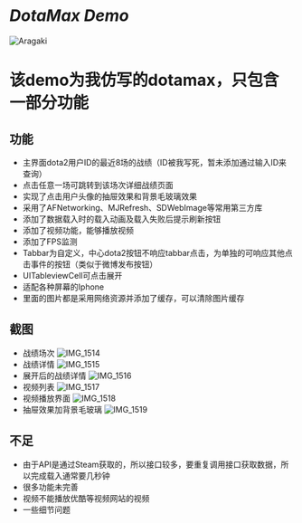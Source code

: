 
***DotaMax Demo***
==============
![Aragaki](https://github.com/CoolerTing/Demo/blob/master/aragaki.png)</br>
# 该demo为我仿写的dotamax，只包含一部分功能</br>
## 功能
* 主界面dota2用户ID的最近8场的战绩（ID被我写死，暂未添加通过输入ID来查询）
* 点击任意一场可跳转到该场次详细战绩页面
* 实现了点击用户头像的抽屉效果和背景毛玻璃效果
* 采用了AFNetworking、MJRefresh、SDWebImage等常用第三方库
* 添加了数据载入时的载入动画及载入失败后提示刷新按钮
* 添加了视频功能，能够播放视频
* 添加了FPS监测
* Tabbar为自定义，中心dota2按钮不响应tabbar点击，为单独的可响应其他点击事件的按钮（类似于微博发布按钮）
* UITableviewCell可点击展开
* 适配各种屏幕的Iphone
* 里面的图片都是采用网络资源并添加了缓存，可以清除图片缓存
## 截图
* 战绩场次
![IMG_1514](https://github.com/CoolerTing/Demo/blob/master/IMG_1514.PNG)</br>
* 战绩详情
![IMG_1515](https://github.com/CoolerTing/Demo/blob/master/IMG_1515.PNG)</br>
* 展开后的战绩详情
![IMG_1516](https://github.com/CoolerTing/Demo/blob/master/IMG_1516.PNG)</br>
* 视频列表
![IMG_1517](https://github.com/CoolerTing/Demo/blob/master/IMG_1517.PNG)</br>
* 视频播放界面
![IMG_1518](https://github.com/CoolerTing/Demo/blob/master/IMG_1518.PNG)</br>
* 抽屉效果加背景毛玻璃
![IMG_1519](https://github.com/CoolerTing/Demo/blob/master/IMG_1519.PNG)</br>
## 不足
* 由于API是通过Steam获取的，所以接口较多，要重复调用接口获取数据，所以完成载入通常要几秒钟
* 很多功能未完善
* 视频不能播放优酷等视频网站的视频
* 一些细节问题
